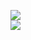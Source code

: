 [![](https://img.shields.io/badge/Made%20With-Github%20Spray-lightgrey.svg?style=for-the-badge&logo=github)](https://github.com/Annihil/github-spray#11715)  
[![](https://i.imgur.com/2DrTn0Z.gif)](https://github.com/Annihil/github-spray)